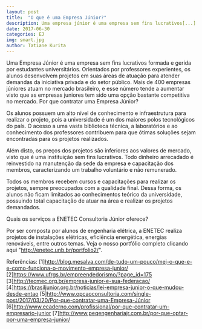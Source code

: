 ```yaml
---
layout: post
title:  "O que é uma Empresa Júnior?"
description: Uma empresa júnior é uma empresa sem fins lucrativos[...]
date: 2017-06-30
categories: EJ
img: smart.jpg
author: Tatiane Kurita
---
```

Uma Empresa Júnior é uma empresa sem fins lucrativos formada e gerida por estudantes universitários. Orientados por professores experientes, os alunos desenvolvem projetos em suas áreas de atuação para atender demandas da iniciativa privada e do setor público. Mais de 400 empresas júniores atuam no mercado brasileiro, e esse número tende a aumentar visto que as empresas juniores tem sido uma opção bastante competitiva no mercado.
Por que contratar uma Empresa Júnior?
 
Os alunos possuem um alto nível de conhecimento e infraestrutura para realizar o projeto, pois a universidade é um dos maiores polos tecnológicos do país. O acesso a uma vasta biblioteca técnica, a laboratórios e ao conhecimento dos professores contribuem para que ótimas soluções sejam encontradas para os projetos realizados.	
	
Além disto, os preços dos projetos são inferiores aos valores de mercado, visto que é uma instituição sem fins lucrativos. Todo dinheiro arrecadado é reinvestido na manutenção da sede da empresa e capacitação dos membros, caracterizando um trabalho voluntário e não remunerado.
 
Todos os membros recebem cursos e capacitações para realizar os projetos, sempre preocupados com a qualidade final. Dessa forma, os alunos não ficam limitados ao conhecimentos  teórico da universidade, possuindo total capacitação de atuar na área e realizar os projetos demandados.
	
 
 
Quais os serviços a ENETEC Consultoria Júnior oferece?


Por ser composta por alunos de engenharia elétrica, a ENETEC realiza projetos de instalações elétricas, eficiência energética, energias renováveis, entre outros temas. Veja o nosso portfólio completo clicando aqui "http://enetec.unb.br/portfolio2/".
 
Referências:
[1]http://blog.mesalva.com/de-tudo-um-pouco/mej-o-que-e-e-como-funciona-o-movimento-empresa-junior/
[2]https://www.ufrgs.br/empreendedorismo/?page_id=175
[3]http://tecmec.org.br/empresa-junior-e-sua-federacao/
[4]https://brasiljunior.org.br/noticias/lei-empresa-junior-o-que-mudou-desde-entao
[5]http://www.opcaoconsultoria.com/single-post/2017/03/20/Por-que-contratar-uma-Empresa-Júnior
[6]http://www.ecaderno.com/profissional/por-que-contratar-um-empresario-junior
[7]http://www.peqengenhariajr.com.br/por-que-optar-por-uma-empresa-junior/
